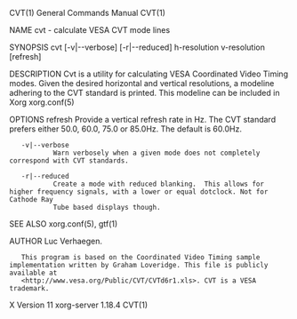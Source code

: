 CVT(1)                                                        General Commands Manual                                                       CVT(1)

NAME
       cvt - calculate VESA CVT mode lines

SYNOPSIS
       cvt [-v|--verbose] [-r|--reduced] h-resolution v-resolution [refresh]

DESCRIPTION
       Cvt  is  a  utility for calculating VESA Coordinated Video Timing modes.  Given the desired horizontal and vertical resolutions, a modeline
       adhering to the CVT standard is printed. This modeline can be included in Xorg xorg.conf(5)

OPTIONS
       refresh Provide a vertical refresh rate in Hz.  The CVT standard prefers either 50.0, 60.0, 75.0 or 85.0Hz.  The default is 60.0Hz.

       -v|--verbose
               Warn verbosely when a given mode does not completely correspond with CVT standards.

       -r|--reduced
               Create a mode with reduced blanking.  This allows for higher frequency signals, with a lower or equal dotclock. Not for Cathode Ray
               Tube based displays though.

SEE ALSO
       xorg.conf(5), gtf(1)

AUTHOR
       Luc Verhaegen.

       This program is based on the Coordinated Video Timing sample implementation written by Graham Loveridge. This file is publicly available at
       <http://www.vesa.org/Public/CVT/CVTd6r1.xls>. CVT is a VESA trademark.

X Version 11                                                    xorg-server 1.18.4                                                          CVT(1)

